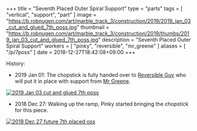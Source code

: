 +++
title = "Seventh Placed Outer Spiral Support"
type = "parts"
tags = [ "vertical", "support", "part" ]
image = "https://b.robnugen.com/art/marble_track_3/construction/2019/2019_jan_03_cut_and_glued_7th_poss.jpg"
thumbnail = "https://b.robnugen.com/art/marble_track_3/construction/2019/thumbs/2019_jan_03_cut_and_glued_7th_poss.jpg"
description = "Seventh Placed Outer Spiral Support"
workers = [
    "pinky",
    "reversible",
    "mr_greene"
]
aliases = [
    "/p/7poss"
]
date = 2018-12-27T18:42:08+09:00
+++

History:

* 2019 Jan 01: The chopstick is fully handed over to [Reversible Guy](/w/rg) who will put it in place with support from [Mr Greene](/w/mg).

[![2019 Jan 03 cut and glued 7th poss](//b.robnugen.com/art/marble_track_3/construction/2019/thumbs/2019_jan_03_cut_and_glued_7th_poss.jpg)](//b.robnugen.com/art/marble_track_3/construction/2019/2019_jan_03_cut_and_glued_7th_poss.jpg)

* 2018 Dec 27: Walking up the ramp, Pinky started bringing the chopstick for this piece.

[![2018 Dec 27 future 7th placed oss](//b.robnugen.com/art/marble_track_3/construction/2018/thumbs/2018_Dec_27_future_7th_placed_oss.jpg)](//b.robnugen.com/art/marble_track_3/construction/2018/2018_Dec_27_future_7th_placed_oss.jpg)
